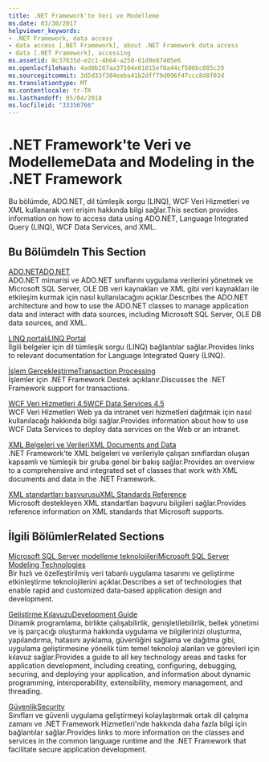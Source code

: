 ```yaml
---
title: .NET Framework'te Veri ve Modelleme
ms.date: 03/30/2017
helpviewer_keywords:
- .NET Framework, data access
- data access [.NET Framework], about .NET Framework data access
- data [.NET Framework], accessing
ms.assetid: 8c37635d-e2c1-4b64-a258-61d9e87405e6
ms.openlocfilehash: 4ad0b287aa37104e01015ef0a44cf500bc885c29
ms.sourcegitcommit: 3d5d33f384eeba41b2dff79d096f47ccc8d8f03d
ms.translationtype: MT
ms.contentlocale: tr-TR
ms.lasthandoff: 05/04/2018
ms.locfileid: "33356766"
---
```

# <a name="data-and-modeling-in-the-net-framework"></a><span data-ttu-id="34ca9-102">.NET Framework'te Veri ve Modelleme</span><span class="sxs-lookup"><span data-stu-id="34ca9-102">Data and Modeling in the .NET Framework</span></span>
<span data-ttu-id="34ca9-103">Bu bölümde, ADO.NET, dil tümleşik sorgu (LINQ), WCF Veri Hizmetleri ve XML kullanarak veri erişim hakkında bilgi sağlar.</span><span class="sxs-lookup"><span data-stu-id="34ca9-103">This section provides information on how to access data using ADO.NET, Language Integrated Query (LINQ), WCF Data Services, and XML.</span></span>  
  
## <a name="in-this-section"></a><span data-ttu-id="34ca9-104">Bu Bölümde</span><span class="sxs-lookup"><span data-stu-id="34ca9-104">In This Section</span></span>  
 [<span data-ttu-id="34ca9-105">ADO.NET</span><span class="sxs-lookup"><span data-stu-id="34ca9-105">ADO.NET</span></span>](../../../docs/framework/data/adonet/index.md)  
 <span data-ttu-id="34ca9-106">ADO.NET mimarisi ve ADO.NET sınıflarını uygulama verilerini yönetmek ve Microsoft SQL Server, OLE DB veri kaynakları ve XML gibi veri kaynakları ile etkileşim kurmak için nasıl kullanılacağını açıklar.</span><span class="sxs-lookup"><span data-stu-id="34ca9-106">Describes the ADO.NET architecture and how to use the ADO.NET classes to manage application data and interact with data sources, including Microsoft SQL Server, OLE DB data sources, and XML.</span></span>  
  
 [<span data-ttu-id="34ca9-107">LINQ portalı</span><span class="sxs-lookup"><span data-stu-id="34ca9-107">LINQ Portal</span></span>](http://msdn.microsoft.com/library/6eb15c76-4ee6-4146-981e-b3429a945e6f)  
 <span data-ttu-id="34ca9-108">İlgili belgeler için dil tümleşik sorgu (LINQ) bağlantılar sağlar.</span><span class="sxs-lookup"><span data-stu-id="34ca9-108">Provides links to relevant documentation for Language Integrated Query (LINQ).</span></span>  
  
 [<span data-ttu-id="34ca9-109">İşlem Gerçekleştirme</span><span class="sxs-lookup"><span data-stu-id="34ca9-109">Transaction Processing</span></span>](../../../docs/framework/data/transactions/index.md)  
 <span data-ttu-id="34ca9-110">İşlemler için .NET Framework Destek açıklanır.</span><span class="sxs-lookup"><span data-stu-id="34ca9-110">Discusses the .NET Framework support for transactions.</span></span>  
  
 [<span data-ttu-id="34ca9-111">WCF Veri Hizmetleri 4.5</span><span class="sxs-lookup"><span data-stu-id="34ca9-111">WCF Data Services 4.5</span></span>](../../../docs/framework/data/wcf/index.md)  
 <span data-ttu-id="34ca9-112">WCF Veri Hizmetleri Web ya da intranet veri hizmetleri dağıtmak için nasıl kullanılacağı hakkında bilgi sağlar.</span><span class="sxs-lookup"><span data-stu-id="34ca9-112">Provides information about how to use WCF Data Services to deploy data services on the Web or an intranet.</span></span>  
  
 [<span data-ttu-id="34ca9-113">XML Belgeleri ve Verileri</span><span class="sxs-lookup"><span data-stu-id="34ca9-113">XML Documents and Data</span></span>](../../../docs/standard/data/xml/index.md)  
 <span data-ttu-id="34ca9-114">.NET Framework'te XML belgeleri ve verileriyle çalışan sınıflardan oluşan kapsamlı ve tümleşik bir gruba genel bir bakış sağlar.</span><span class="sxs-lookup"><span data-stu-id="34ca9-114">Provides an overview to a comprehensive and integrated set of classes that work with XML documents and data in the .NET Framework.</span></span>  
  
 [<span data-ttu-id="34ca9-115">XML standartları başvurusu</span><span class="sxs-lookup"><span data-stu-id="34ca9-115">XML Standards Reference</span></span>](http://msdn.microsoft.com/library/79c78508-c9d0-423a-a00f-672e855de401)  
 <span data-ttu-id="34ca9-116">Microsoft destekleyen XML standartları başvuru bilgileri sağlar.</span><span class="sxs-lookup"><span data-stu-id="34ca9-116">Provides reference information on XML standards that Microsoft supports.</span></span>  
  
## <a name="related-sections"></a><span data-ttu-id="34ca9-117">İlgili Bölümler</span><span class="sxs-lookup"><span data-stu-id="34ca9-117">Related Sections</span></span>  
 [<span data-ttu-id="34ca9-118">Microsoft SQL Server modelleme teknolojileri</span><span class="sxs-lookup"><span data-stu-id="34ca9-118">Microsoft SQL Server Modeling Technologies</span></span>](http://go.microsoft.com/fwlink/?LinkId=193039)  
 <span data-ttu-id="34ca9-119">Bir hızlı ve özelleştirilmiş veri tabanlı uygulama tasarımı ve geliştirme etkinleştirme teknolojilerini açıklar.</span><span class="sxs-lookup"><span data-stu-id="34ca9-119">Describes a set of technologies that enable rapid and customized data-based application design and development.</span></span>  
  
 [<span data-ttu-id="34ca9-120">Geliştirme Kılavuzu</span><span class="sxs-lookup"><span data-stu-id="34ca9-120">Development Guide</span></span>](../../../docs/framework/development-guide.md)  
 <span data-ttu-id="34ca9-121">Dinamik programlama, birlikte çalışabilirlik, genişletilebilirlik, bellek yönetimi ve iş parçacığı oluşturma hakkında uygulama ve bilgilerinizi oluşturma, yapılandırma, hatasını ayıklama, güvenliğini sağlama ve dağıtma gibi, uygulama geliştirmesine yönelik tüm temel teknoloji alanları ve görevleri için kılavuz sağlar.</span><span class="sxs-lookup"><span data-stu-id="34ca9-121">Provides a guide to all key technology areas and tasks for application development, including creating, configuring, debugging, securing, and deploying your application, and information about dynamic programming, interoperability, extensibility, memory management, and threading.</span></span>  
  
 [<span data-ttu-id="34ca9-122">Güvenlik</span><span class="sxs-lookup"><span data-stu-id="34ca9-122">Security</span></span>](../../../docs/standard/security/index.md)  
 <span data-ttu-id="34ca9-123">Sınıfları ve güvenli uygulama geliştirmeyi kolaylaştırmak ortak dil çalışma zamanı ve .NET Framework Hizmetleri'nde hakkında daha fazla bilgi için bağlantılar sağlar.</span><span class="sxs-lookup"><span data-stu-id="34ca9-123">Provides links to more information on the classes and services in the common language runtime and the .NET Framework that facilitate secure application development.</span></span>
